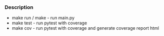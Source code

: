 ### Description
- make run / make - run main.py
- make test - run pytest with coverage
- make cov - run pytest with coverage and generate coverage report html
